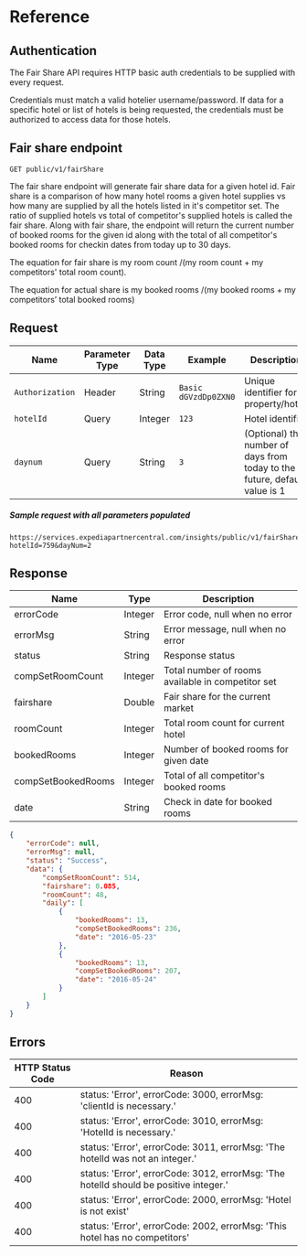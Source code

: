 
# Reference

## Authentication

The Fair Share API requires HTTP basic auth credentials to be supplied with every request.

Credentials must match a valid hotelier username/password.  If data for a specific hotel or list of hotels is being requested, the credentials must be authorized to access data for those hotels.

## Fair share endpoint

```
GET public/v1/fairShare
```

The fair share endpoint will generate fair share data for a given hotel id.  Fair share is a comparison of how many hotel rooms a given hotel supplies vs how many are supplied by all the hotels listed in it's competitor set.  The ratio of supplied hotels vs total of competitor's supplied hotels is called the fair share.  Along with fair share, the endpoint will return the current number of booked rooms for the given id along with the total of all competitor's booked rooms for checkin dates from today up to 30 days.  

The equation for fair share is my room count /(my room count + my competitors' total room count). 

The equation for actual share is my booked rooms /(my booked rooms + my competitors’ total booked rooms)

## Request

| Name                | Parameter Type | Data Type | Example              | Description
|---------------------|----------------|-----------|----------------------|-----------------|
| `Authorization`     | Header         | String    | `Basic dGVzdDp0ZXN0` | Unique identifier for a property/hotel. |
| `hotelId`           | Query          | Integer   | `123`                | Hotel identifier |
| `daynum`               | Query          | String    | `3`   | (Optional) the number of days from today to the future, default value is 1 |

##### Sample request with all parameters populated
```
https://services.expediapartnercentral.com/insights/public/v1/fairShare?hotelId=759&dayNum=2
```

## Response

|Name | Type | Description|
|-----|------|-------------| 
| errorCode | Integer | Error code, null when no error |
| errorMsg | String | Error message, null when no error |
| status | String | Response status |
| compSetRoomCount | Integer | Total number of rooms available in competitor set |
| fairshare | Double | Fair share for the current market |
| roomCount |   Integer    | Total room count for current hotel |
| bookedRooms | Integer | Number of booked rooms for given date |
| compSetBookedRooms |    Integer | Total of all competitor's booked rooms |
| date |   String    | Check in date for booked rooms |


```JSON
{    
    "errorCode": null,
    "errorMsg": null,
    "status": "Success",
    "data": {
        "compSetRoomCount": 514,
        "fairshare": 0.085,
        "roomCount": 48,
        "daily": [
            {
                "bookedRooms": 13,
                "compSetBookedRooms": 236,
                "date": "2016-05-23"
            },
            {
                "bookedRooms": 13,
                "compSetBookedRooms": 207,
                "date": "2016-05-24"
            }
        ]
    }
}
```

## Errors

| HTTP Status Code  |  Reason |
|-------|---------|
| 400 | status: 'Error', errorCode: 3000, errorMsg: 'clientId is necessary.'    |
| 400 | status: 'Error', errorCode: 3010, errorMsg: 'HotelId is necessary.' |
| 400 | status: 'Error', errorCode: 3011, errorMsg: 'The hotelId was not an integer.'  | 
| 400 | status: 'Error', errorCode: 3012, errorMsg: 'The hotelId should be positive integer.'   |
| 400 | status: 'Error', errorCode: 2000, errorMsg: 'Hotel is not exist' |   
| 400 | status: 'Error', errorCode: 2002, errorMsg: 'This hotel has no competitors'|